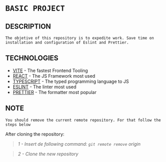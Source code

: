 # `BASIC PROJECT`

## DESCRIPTION

`The objetive of this repository is to expedite work. Save time on installation and configuration of Eslint and Prettier.`

## TECHNOLOGIES

* [VITE](https://vitejs.dev/) - The fastest Frontend Tooling
* [REACT](<https://es.reactjs.org/>) - The JS Framework most used
* [TYPESCRIPT](<https://www.typescriptlang.org/>) - The typed programming language to JS
* [ESLINT](<https://eslint.org/>) - The linter most used
* [PRETTIER](<https://prettier.io/>) - The formatter most popular

## NOTE

`You should remove the current remote repository. For that follow the steps below`

After cloning the repository:

>_1 - Insert de following command: `git remote remove` origin_

> _2 - Clone the new repository_
